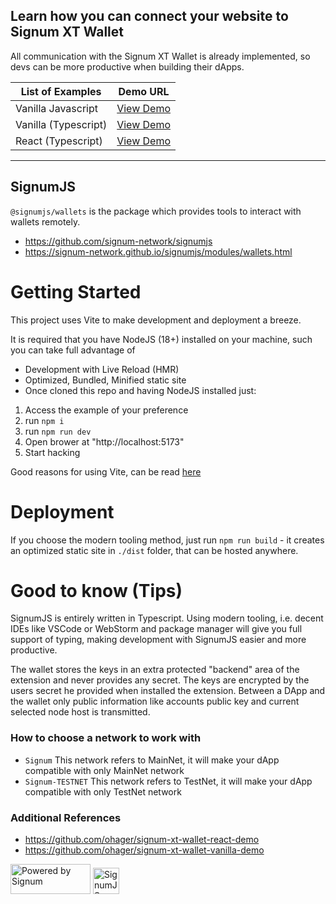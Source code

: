 ## Learn how you can connect your website to Signum XT Wallet
All communication with the Signum XT Wallet is already implemented, so devs can be more productive when building their dApps.

| List of Examples     | Demo URL                                                              |
|----------------------|-----------------------------------------------------------------------|
| Vanilla Javascript   | [View Demo](https://xt-wallet-web-demo-vanilla.vercel.app/)            |
| Vanilla (Typescript) | [View Demo](https://xt-wallet-web-demo-vanilla-typescript.vercel.app/) |
| React (Typescript)   | [View Demo](https://xt-wallet-web-demo-react-typescript.vercel.app/)   |
---------

## SignumJS
`@signumjs/wallets` is the package which provides tools to interact with wallets remotely.

- https://github.com/signum-network/signumjs
- https://signum-network.github.io/signumjs/modules/wallets.html

# Getting Started
This project uses Vite to make development and deployment a breeze.

It is required that you have NodeJS (18+) installed on your machine, such you can take full advantage of

* Development with Live Reload (HMR)
* Optimized, Bundled, Minified static site
* Once cloned this repo and having NodeJS installed just:

1. Access the example of your preference
2. run `npm i`
3. run `npm run dev`
4. Open brower at "http://localhost:5173"
5. Start hacking

Good reasons for using Vite, can be read [here](https://vitejs.dev/guide/why.html#the-problems)

# Deployment
If you choose the modern tooling method, just run `npm run build` - it creates an optimized static site in `./dist` folder, that can be hosted anywhere.

# Good to know (Tips)
SignumJS is entirely written in Typescript. Using modern tooling, i.e. decent IDEs like VSCode or WebStorm and package manager will give you full support of typing, making development with SignumJS easier and more productive.

The wallet stores the keys in an extra protected "backend" area of the extension and never provides any secret. The keys are encrypted by the users secret he provided when installed the extension. Between a DApp and the wallet only public information like accounts public key and current selected node host is transmitted.

### How to choose a network to work with
- `Signum` This network refers to MainNet, it will make your dApp compatible with only MainNet network
- `Signum-TESTNET` This network refers to TestNet, it will make your dApp compatible with only TestNet network

### Additional References
- https://github.com/ohager/signum-xt-wallet-react-demo
- https://github.com/ohager/signum-xt-wallet-vanilla-demo

<span>
<img src="https://user-images.githubusercontent.com/3920663/157106727-35a214b8-07bb-4c75-8c4f-c4aec072683c.svg" width="128" height="48" alt="Powered by Signum" >
<img src="https://user-images.githubusercontent.com/3920663/157106713-c459eb43-1da8-442d-b725-7263a6a8c48f.svg" width="42" height="42" alt="SignumJS Logo" >
</span>
